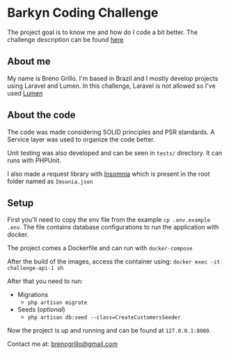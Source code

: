 # Barkyn Coding Challenge

The project goal is to know me and how do I code a bit better.
The challenge description can be found [here](https://gist.github.com/barkyndev/3048763d21f80a3b6355f10ee7510b6a)

## About me
My name is Breno Grillo. I'm based in Brazil and I mostly develop projects using Laravel and Lumen.
In this challenge, Laravel is not allowed so I've used [Lumen](https://lumen.laravel.com/docs/9.x)

## About the code
The code was made considering SOLID principles and PSR standards. A Service layer was used to organize the code better.

Unit testing was also developed and can be seen in ```tests/``` directory. It can runs with PHPUnit.

I also made a request library with [Insomnia](https://insomnia.rest/download) which is present in the root folder named as ```Imsonia.json```

## Setup

First you'll need to copy the env file from the example ```cp .env.example .env```. The file contains database configurations to run the application with docker.

The project comes a Dockerfile and can run with ```docker-compose```

After the build of the images, access the container using: 
```docker exec -it challenge-api-1 sh```

After that you need to run:
* Migrations
  * ```php artisan migrate```
* Seeds (_optional_)
  * ```php artisan db:seed --class=CreateCustomersSeeder```


Now the project is up and running and can be found at ```127.0.0.1:8080```.

Contact me at: [brenogrillo@gmail.com](mailto:brenogrillo@gmail.com)
